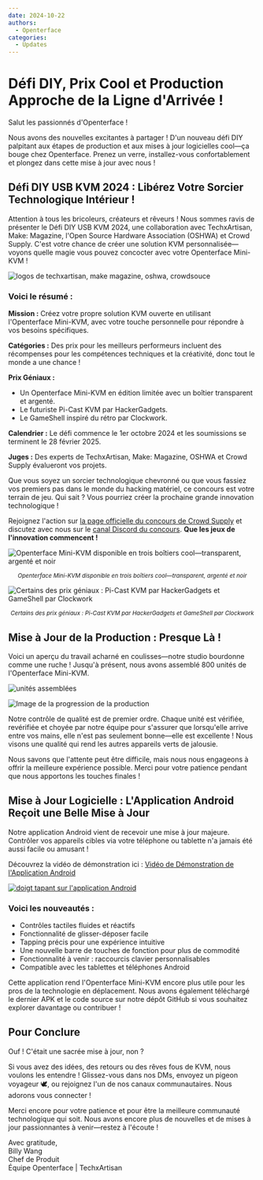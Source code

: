 ```yaml
---
date: 2024-10-22
authors:
  - Openterface
categories:
  - Updates
---
```


# Défi DIY, Prix Cool et Production Approche de la Ligne d'Arrivée !

Salut les passionnés d'Openterface !

Nous avons des nouvelles excitantes à partager ! D'un nouveau défi DIY palpitant aux étapes de production et aux mises à jour logicielles cool—ça bouge chez Openterface. Prenez un verre, installez-vous confortablement et plongez dans cette mise à jour avec nous !

## Défi DIY USB KVM 2024 : Libérez Votre Sorcier Technologique Intérieur !

Attention à tous les bricoleurs, créateurs et rêveurs ! Nous sommes ravis de présenter le Défi DIY USB KVM 2024, une collaboration avec TechxArtisan, Make: Magazine, l'Open Source Hardware Association (OSHWA) et Crowd Supply. C'est votre chance de créer une solution KVM personnalisée—voyons quelle magie vous pouvez concocter avec votre Openterface Mini-KVM !

![logos de techxartisan, make magazine, oshwa, crowdsouce](../pic/241022-1.webp)

### Voici le résumé :

**Mission :** Créez votre propre solution KVM ouverte en utilisant l'Openterface Mini-KVM, avec votre touche personnelle pour répondre à vos besoins spécifiques.

**Catégories :** Des prix pour les meilleurs performeurs incluent des récompenses pour les compétences techniques et la créativité, donc tout le monde a une chance !

**Prix Géniaux :**

- Un Openterface Mini-KVM en édition limitée avec un boîtier transparent et argenté.
- Le futuriste Pi-Cast KVM par HackerGadgets.
- Le GameShell inspiré du rétro par Clockwork.

**Calendrier :** Le défi commence le 1er octobre 2024 et les soumissions se terminent le 28 février 2025.

**Juges :** Des experts de TechxArtisan, Make: Magazine, OSHWA et Crowd Supply évalueront vos projets.

Que vous soyez un sorcier technologique chevronné ou que vous fassiez vos premiers pas dans le monde du hacking matériel, ce concours est votre terrain de jeu. Qui sait ? Vous pourriez créer la prochaine grande innovation technologique !

Rejoignez l'action sur [la page officielle du concours de Crowd Supply](https://www.crowdsupply.com/techxartisan/usb-kvm-diy-challenge-2024) et discutez avec nous sur le [canal Discord du concours](https://discord.com/invite/YhKVzDujkT). **Que les jeux de l'innovation commencent !**

![Openterface Mini-KVM disponible en trois boîtiers cool—transparent, argenté et noir](../pic/241022-2.webp)
<p style="text-align: center;"><small><em>Openterface Mini-KVM disponible en trois boîtiers cool—transparent, argenté et noir</em></small></p>

![Certains des prix géniaux : Pi-Cast KVM par HackerGadgets et GameShell par Clockwork](../pic/241022-3.webp)
<p style="text-align: center;"><small><em>Certains des prix géniaux : Pi-Cast KVM par HackerGadgets et GameShell par Clockwork</em></small></p>

## Mise à Jour de la Production : Presque Là !

Voici un aperçu du travail acharné en coulisses—notre studio bourdonne comme une ruche ! Jusqu'à présent, nous avons assemblé 800 unités de l'Openterface Mini-KVM.

![unités assemblées](../pic/241022-4.webp)

![Image de la progression de la production](../pic/241022-5.webp)

Notre contrôle de qualité est de premier ordre. Chaque unité est vérifiée, revérifiée et choyée par notre équipe pour s'assurer que lorsqu'elle arrive entre vos mains, elle n'est pas seulement bonne—elle est excellente ! Nous visons une qualité qui rend les autres appareils verts de jalousie.

Nous savons que l'attente peut être difficile, mais nous nous engageons à offrir la meilleure expérience possible. Merci pour votre patience pendant que nous apportons les touches finales !

## Mise à Jour Logicielle : L'Application Android Reçoit une Belle Mise à Jour

Notre application Android vient de recevoir une mise à jour majeure. Contrôler vos appareils cibles via votre téléphone ou tablette n'a jamais été aussi facile ou amusant !

Découvrez la vidéo de démonstration ici : [Vidéo de Démonstration de l'Application Android](https://x.com/TechxArtisan/status/1840587612148699398)

[![doigt tapant sur l'application Android](../pic/241022-6.webp)](https://x.com/TechxArtisan/status/1840587612148699398)

### Voici les nouveautés :
- Contrôles tactiles fluides et réactifs
- Fonctionnalité de glisser-déposer facile
- Tapping précis pour une expérience intuitive
- Une nouvelle barre de touches de fonction pour plus de commodité
- Fonctionnalité à venir : raccourcis clavier personnalisables
- Compatible avec les tablettes et téléphones Android

Cette application rend l'Openterface Mini-KVM encore plus utile pour les pros de la technologie en déplacement. Nous avons également téléchargé le dernier APK et le code source sur notre dépôt GitHub si vous souhaitez explorer davantage ou contribuer !

## Pour Conclure

Ouf ! C'était une sacrée mise à jour, non ?

Si vous avez des idées, des retours ou des rêves fous de KVM, nous voulons les entendre ! Glissez-vous dans nos DMs, envoyez un pigeon voyageur 🕊️, ou rejoignez l'un de nos canaux communautaires. Nous adorons vous connecter !

Merci encore pour votre patience et pour être la meilleure communauté technologique qui soit. Nous avons encore plus de nouvelles et de mises à jour passionnantes à venir—restez à l'écoute !

Avec gratitude,  
Billy Wang  
Chef de Produit  
Équipe Openterface | TechxArtisan









